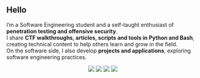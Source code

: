 ## Hello

I’m a Software Engineering student and a self-taught enthusiast of **penetration testing and offensive security**.  
I share **CTF walkthroughs, articles, scripts and tools in Python and Bash**, creating technical content to help others learn and grow in the field.  
On the software side, I also develop **projects and applications**, exploring software engineering practices.

<p align="center">
  <a href="https://linkedin.com/in/alex-c-insel-9674b0288"><img src="https://img.shields.io/badge/LinkedIn-0077B5?style=for-the-badge&logo=linkedin&logoColor=white" /></a>
  <a href="https://medium.com/@inzelsec"><img src="https://img.shields.io/badge/Medium-12100E?style=for-the-badge&logo=medium&logoColor=white" /></a>
  <a href="mailto:inzelsec@gmail.com"><img src="https://img.shields.io/badge/Gmail-D14836?style=for-the-badge&logo=gmail&logoColor=white" /></a>
  <a href="https://tryhackme.com/p/InzelSec"><img src="https://img.shields.io/badge/Gmail-D14836?style=for-the-badge&logo=tryhackme&logoColor=white" /></a>

</p>
